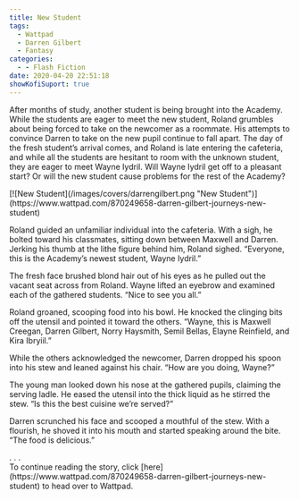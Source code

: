 ```yaml
---
title: New Student
tags:
  - Wattpad
  - Darren Gilbert
  - Fantasy
categories:
  - - Flash Fiction
date: 2020-04-20 22:51:18
showKofiSuport: true
---
```


After months of study, another student is being brought into the Academy. While the students are eager to meet the new student, Roland grumbles about being forced to take on the newcomer as a roommate. His attempts to convince Darren to take on the new pupil continue to fall apart. The day of the fresh student’s arrival comes, and Roland is late entering the cafeteria, and while all the students are hesitant to room with the unknown student, they are eager to meet Wayne Iydril.<!-- more --> Will Wayne Iydril get off to a pleasant start? Or will the new student cause problems for the rest of the Academy?

<div class="center">[![New Student](/images/covers/darrengilbert.png "New Student")](https://www.wattpad.com/870249658-darren-gilbert-journeys-new-student)</div>

Roland guided an unfamiliar individual into the cafeteria. With a sigh, he bolted toward his classmates, sitting down between Maxwell and Darren. Jerking his thumb at the lithe figure behind him, Roland sighed. “Everyone, this is the Academy’s newest student, Wayne Iydril.”

The fresh face brushed blond hair out of his eyes as he pulled out the vacant seat across from Roland. Wayne lifted an eyebrow and examined each of the gathered students. “Nice to see you all.”

Roland groaned, scooping food into his bowl. He knocked the clinging bits off the utensil and pointed it toward the others. “Wayne, this is Maxwell Creegan, Darren Gilbert, Norry Haysmith, Semil Bellas, Elayne Reinfield, and Kira Ibryiil.”

While the others acknowledged the newcomer, Darren dropped his spoon into his stew and leaned against his chair. “How are you doing, Wayne?”

The young man looked down his nose at the gathered pupils, claiming the serving ladle. He eased the utensil into the thick liquid as he stirred the stew. “Is this the best cuisine we’re served?”

Darren scrunched his face and scooped a mouthful of the stew. With a flourish, he shoved it into his mouth and started speaking around the bite. “The food is delicious.”

<div class="center story-ellipses">
.
.
.
</div><div class="center">To continue reading the story, click [here](https://www.wattpad.com/870249658-darren-gilbert-journeys-new-student) to head over to Wattpad.</div>